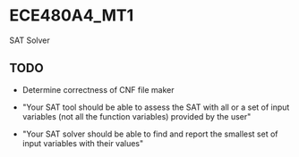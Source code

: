 # ECE480A4_MT1
SAT Solver

## TODO
- Determine correctness of CNF file maker

- "Your SAT tool should be able to assess the SAT with all or a set of input variables (not all the function variables) provided by the user"

- "Your SAT solver should be able to find and report the smallest set of input variables with their values"
